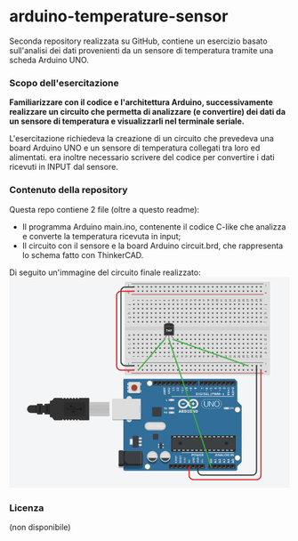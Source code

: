 # arduino-temperature-sensor
Seconda repository realizzata su GitHub, contiene un esercizio basato sull'analisi dei dati provenienti da un sensore di temperatura tramite una scheda Arduino UNO.

### Scopo dell'esercitazione
**Familiarizzare con il codice e l'architettura Arduino, successivamente realizzare un circuito che permetta di analizzare (e convertire) dei dati da un sensore di temperatura e visualizzarli nel terminale seriale.**

L'esercitazione richiedeva la creazione di un circuito che prevedeva una board Arduino UNO e un sensore di temperatura collegati tra loro ed alimentati. era inoltre necessario scrivere del codice per convertire i dati ricevuti in INPUT dal sensore.

### Contenuto della repository
Questa repo contiene 2 file (oltre a questo readme):
  * Il programma Arduino main.ino, contenente il codice C-like che analizza e converte la temperatura ricevuta in input;
  * Il circuito con il sensore e la board Arduino circuit.brd, che rappresenta lo schema fatto con ThinkerCAD.

Di seguito un'immagine del circuito finale realizzato:
![Immagine circuito](/images/circuit.png)

### Licenza
(non disponibile)
